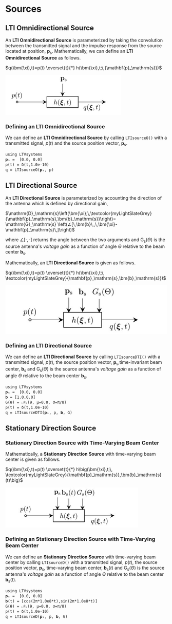 # Sources

## LTI Omnidirectional Source

An **LTI Omnidirectional Source**  is parameterized by taking the convolution between the transmitted signal and the impulse response from the source located at position, $\mathbf{p}_\mathrm{s}$. Mathematically, we can define an **LTI Omnidirectional Source** as follows.

$q(\bm{\xi},t)=p(t) \overset{t}{*} h(\bm{\xi},t;\,{\mathbf{p}_\mathrm{s}})$

![](https://raw.githubusercontent.com/NMSU-ISA/LTVsystems/main/docs/src/assets/LTISource_omni.png)


### Defining an LTI Omnidirectional Source
We can define an  **LTI Omnidirectional Source** by calling `LTIsourceO()` with a transmitted signal, $p(t)$ and the source position vector, $\mathbf{p}_\mathrm{s}$.
```@example
using LTVsystems
𝐩ₛ =  [0.0, 0.0]
p(t) = δ(t,1.0e-10)
q = LTIsourceO(𝐩ₛ, p)
```
## LTI Directional Source

An **LTI Directional Source** is parameterized by accounting the direction of the antenna which is defined by directional gain,

$\mathrm{D}_\mathrm{s}\left(\bm{\xi};\,\textcolor{myLightSlateGrey}
{\mathbf{p}_\mathrm{s},\bm{b}_\mathrm{s}}\right)= \mathrm{G}_\mathrm{s}
\left(∠[\,\bm{b}\,,\,\bm{\xi}-\mathbf{p}_\mathrm{s}\,]\right)$

where $∠[⋅,⋅]$ returns the angle between the two arguments and $\mathrm{G}_\mathrm{s}(\Theta)$
is the source antenna's $\textit{voltage gain}$ as a function of angle $\Theta$ relative to the beam center $\bm{b}_\mathrm{s}$.

Mathematically, an **LTI Directional Source** is given as follows.

$q(\bm{\xi},t)=p(t) \overset{t}{*} h(\bm{\xi},t;\,
\textcolor{myLightSlateGrey}{\mathbf{p}_\mathrm{s},\bm{b}_\mathrm{s}})$

![](https://raw.githubusercontent.com/NMSU-ISA/LTVsystems/main/docs/src/assets/LTISource_Dir.png)


### Defining an LTI Directional Source
We can define an  **LTI Directional Source** by calling `LTIsourceDTI()` with a transmitted signal, $p(t)$, the source position vector, $\mathbf{p}_\mathrm{s}$,time-invariant beam center,
$\bm{b}_\mathrm{s}$ and
$\mathrm{G}_\mathrm{s}(\Theta)$ is the source antenna's
$\textit{voltage gain}$ as a function of angle $\Theta$ relative to the beam center $\bm{b}_\mathrm{s}$.
```@example
using LTVsystems
𝐩ₛ =  [0.0, 0.0]
𝐛 = [1.0,0.0]
G(θ) = 𝒩ᵤ(θ, μ=0.0, σ=π/8)
p(t) = δ(t,1.0e-10)
q = LTIsourceDTI(𝐩ₛ, p, 𝐛, G)
```

## Stationary Direction Source

### Stationary Direction Source with Time-Varying Beam Center

Mathematically, a **Stationary Direction Source** with time-varying beam center is given as follows.

$q(\bm{\xi},t)=p(t) \overset{t}{*} h\big(\bm{\xi},t;\,
\textcolor{myLightSlateGrey}{\mathbf{p}_\mathrm{s}},\bm{b}_\mathrm{s}(t)\big)$

![](https://raw.githubusercontent.com/NMSU-ISA/LTVsystems/main/docs/src/assets/StationarySource_Dir.png)


### Defining an Stationary Direction Source with Time-Varying Beam Center
We can define an  **Stationary Direction Source** with time-varying beam center by calling `LTIsourceD()` with a transmitted signal, $p(t)$, the source position vector, $\mathbf{p}_\mathrm{s}$, time-varying beam center,
$\bm{b}_\mathrm{s}(t)$
and $\mathrm{G}_\mathrm{s}(\Theta)$ is the source antenna's
$\textit{voltage gain}$ as a function of angle $\Theta$ relative to the beam center $\bm{b}_\mathrm{s}(t)$.
```@example
using LTVsystems
𝐩ₛ =  [0.0, 0.0]
𝐛(t) = [cos(2π*1.0e8*t),sin(2π*1.0e8*t)]
G(θ) = 𝒩ᵤ(θ, μ=0.0, σ=π/8)
p(t) = δ(t,1.0e-10)
q = LTIsourceD(𝐩ₛ, p, 𝐛, G)
```
